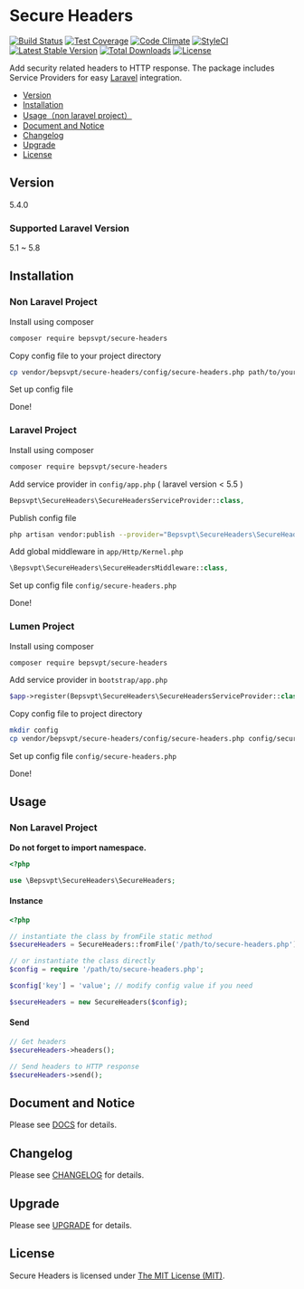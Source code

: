 # Secure Headers

[![Build Status](https://travis-ci.org/BePsvPT/secure-headers.svg?branch=master)](https://travis-ci.org/BePsvPT/secure-headers)
[![Test Coverage](https://codeclimate.com/github/BePsvPT/secure-headers/badges/coverage.svg)](https://codeclimate.com/github/BePsvPT/secure-headers/coverage)
[![Code Climate](https://codeclimate.com/github/BePsvPT/secure-headers/badges/gpa.svg)](https://codeclimate.com/github/BePsvPT/secure-headers)
[![StyleCI](https://styleci.io/repos/47176049/shield)](https://styleci.io/repos/47176049)
[![Latest Stable Version](https://poser.pugx.org/bepsvpt/secure-headers/v/stable?format=flat-square)](https://packagist.org/packages/bepsvpt/secure-headers)
[![Total Downloads](https://poser.pugx.org/bepsvpt/secure-headers/downloads?format=flat-square)](https://packagist.org/packages/bepsvpt/secure-headers)
[![License](https://poser.pugx.org/bepsvpt/secure-headers/license?format=flat-square)](https://packagist.org/packages/bepsvpt/secure-headers)

Add security related headers to HTTP response. The package includes Service Providers for easy [Laravel](https://laravel.com) integration.

- [Version](#version)
- [Installation](#installation)
- [Usage（non laravel project）](#usage)
- [Document and Notice](#document-and-notice)
- [Changelog](#changelog)
- [Upgrade](#upgrade)
- [License](#license)

## Version

5.4.0

### Supported Laravel Version

5.1 ~ 5.8

## Installation

### Non Laravel Project

Install using composer

```sh
composer require bepsvpt/secure-headers
```

Copy config file to your project directory

```sh
cp vendor/bepsvpt/secure-headers/config/secure-headers.php path/to/your/project/directory
```

Set up config file

Done!

### Laravel Project

Install using composer

```sh
composer require bepsvpt/secure-headers
```

Add service provider in `config/app.php` ( laravel version < 5.5 )

```php
Bepsvpt\SecureHeaders\SecureHeadersServiceProvider::class,
```

Publish config file

```sh
php artisan vendor:publish --provider="Bepsvpt\SecureHeaders\SecureHeadersServiceProvider"
```

Add global middleware in `app/Http/Kernel.php`

```php
\Bepsvpt\SecureHeaders\SecureHeadersMiddleware::class,
```

Set up config file `config/secure-headers.php`

Done!

### Lumen Project

Install using composer

```sh
composer require bepsvpt/secure-headers
```

Add service provider in `bootstrap/app.php`

```php
$app->register(Bepsvpt\SecureHeaders\SecureHeadersServiceProvider::class);
```

Copy config file to project directory

```sh
mkdir config
cp vendor/bepsvpt/secure-headers/config/secure-headers.php config/secure-headers.php
```

Set up config file `config/secure-headers.php`

Done!


## Usage

### Non Laravel Project

**Do not forget to import namespace.**

```php
<?php

use \Bepsvpt\SecureHeaders\SecureHeaders;
```

#### Instance

```php
<?php

// instantiate the class by fromFile static method
$secureHeaders = SecureHeaders::fromFile('/path/to/secure-headers.php');

// or instantiate the class directly
$config = require '/path/to/secure-headers.php';

$config['key'] = 'value'; // modify config value if you need

$secureHeaders = new SecureHeaders($config);
```

#### Send
```php
// Get headers
$secureHeaders->headers();

// Send headers to HTTP response
$secureHeaders->send();
```

## Document and Notice

Please see [DOCS](docs) for details.

## Changelog

Please see [CHANGELOG](CHANGELOG.md) for details.

## Upgrade

Please see [UPGRADE](UPGRADE.md) for details.

## License

Secure Headers is licensed under [The MIT License (MIT)](LICENSE).
